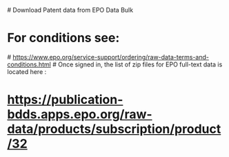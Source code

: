 # Download Patent data from EPO Data Bulk
# For conditions see:  
# https://www.epo.org/service-support/ordering/raw-data-terms-and-conditions.html
# Once signed in, the list of zip files for EPO full-text data is located here :
# https://publication-bdds.apps.epo.org/raw-data/products/subscription/product/32

